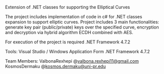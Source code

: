 Extension of .NET classes for supporting the Elliptical Curves

The project includes implementation of code in c# for .NET classes expansion to support elliptic curves. Project includes 3 main functionalities: generate key pair (public/private) keys over the specified curve, encryption and decryption via hybrid algorithm ECDH combined with AES.


For execution of the project is required .NET Framework 4.7.2

Tools:
Visual Studio / Windows Application Form
.NET Framework 4.7.2

Team Members:
ValbonaRexhepi @valbona.rexhepi11@gmail.com
KosmosDermaku  @kosmos.dermaku@uni-pr.edu
